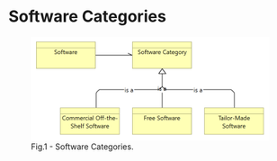 # Software Categories

<figure>
  <img src="software-categories.png" alt="Software Categories">
  <figcaption>Fig.1 - Software Categories.</figcaption>
</figure